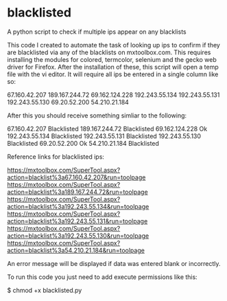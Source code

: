 # blacklisted
A python script to check if multiple ips appear on any blacklists

This code I created to automate the task of looking up ips to confirm if they are blacklisted via any of the blacklists on mxtoolbox.com. This requires installing the modules for colored, termcolor, selenium and the gecko web driver for Firefox. After the installation of these, this script will open a temp file with the vi editor. It will require all ips be entered in a single column like so:

67.160.42.207
189.167.244.72
69.162.124.228
192.243.55.134
192.243.55.131
192.243.55.130
69.20.52.200
54.210.21.184

After this you should receive something simliar to the following:

67.160.42.207 Blacklisted
189.167.244.72 Blacklisted
69.162.124.228 Ok
192.243.55.134 Blacklisted
192.243.55.131 Blacklisted
192.243.55.130 Blacklisted
69.20.52.200 Ok
54.210.21.184 Blacklisted

Reference links for blacklisted ips:

https://mxtoolbox.com/SuperTool.aspx?action=blacklist%3a67.160.42.207&run=toolpage
https://mxtoolbox.com/SuperTool.aspx?action=blacklist%3a189.167.244.72&run=toolpage
https://mxtoolbox.com/SuperTool.aspx?action=blacklist%3a192.243.55.134&run=toolpage
https://mxtoolbox.com/SuperTool.aspx?action=blacklist%3a192.243.55.131&run=toolpage
https://mxtoolbox.com/SuperTool.aspx?action=blacklist%3a192.243.55.130&run=toolpage
https://mxtoolbox.com/SuperTool.aspx?action=blacklist%3a54.210.21.184&run=toolpage

An error message will be displayed if data was entered blank or incorrectly.

To run this code you just need to add execute permissions like this:

$ chmod +x blacklisted.py
